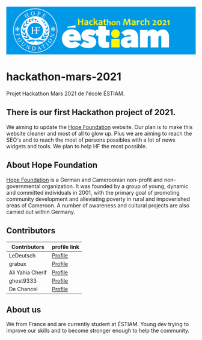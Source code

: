 ![Banner](images/banner.jpg)

# hackathon-mars-2021
Projet Hackathon Mars 2021 de l'école ÉSTIAM. 

## There is our first Hackathon project of 2021.

We aiming to update the [Hope Foundation](https://www.hope-found.org/) website.
Our plan is to make this website cleaner and most of all to glow up.
Plus we are aiming to reach the SEO's and to reach the most of persons possibles with a lot of news widgets and tools.
We plan to help HF the most possible.

## About Hope Foundation

[Hope Foundation](https://www.hope-found.org/) is a German and Cameroonian non-profit and non-governmental organization. It was founded by a group of young, dynamic and committed individuals in 2001, with the primary goal of promoting community development and alleviating poverty in rural and impoverished areas of Cameroon. A number of awareness and cultural projects are also carried out within Germany.


## Contributors

| Contributors | profile link |
| ------ | ------ |
| LeDeutsch | [Profile](https://github.com/LeDeutsch)  |
| grabux | [Profile](https://github.com/grabux)  |
| Ali Yahia Cherif | [Profile](https://github.com/21-Eyeshield)  |
| ghost9333 | [Profile](https://github.com/ghost9333)  | https://github.com/De-Chancel
| De Chancel | [Profile](https://github.com/De-Chancel)  | 


## About us

We from France and are currently student at ÉSTIAM.
Young dev trying to improve our skills and to become stronger enough to help the community.

